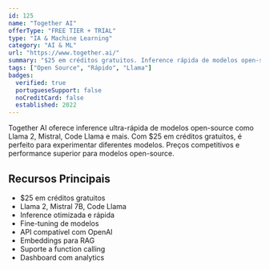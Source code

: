 ```yaml
---
id: 125
name: "Together AI"
offerType: "FREE TIER + TRIAL"
type: "IA & Machine Learning"
category: "AI & ML"
url: "https://www.together.ai/"
summary: "$25 em créditos gratuitos. Inference rápida de modelos open-source. Llama, Mistral, e mais."
tags: ["Open Source", "Rápido", "Llama"]
badges:
  verified: true
  portugueseSupport: false
  noCreditCard: false
  established: 2022
---
```


Together AI oferece inference ultra-rápida de modelos open-source como Llama 2, Mistral, Code Llama e mais. Com $25 em créditos gratuitos, é perfeito para experimentar diferentes modelos. Preços competitivos e performance superior para modelos open-source.

## Recursos Principais

- $25 em créditos gratuitos
- Llama 2, Mistral 7B, Code Llama
- Inference otimizada e rápida
- Fine-tuning de modelos
- API compatível com OpenAI
- Embeddings para RAG
- Suporte a function calling
- Dashboard com analytics

